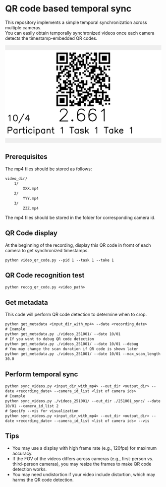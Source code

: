 # QR code based temporal sync

This repository implements a simple temporal synchronization across multiple cameras.  
You can easily obtain temporally synchronized videos once each camera detects the timestamp-embedded QR codes.

![screenshot](./assets/example.png)

## Prerequisites
The mp4 files should be stored as follows:
```
video_dir/
    1/
        XXX.mp4
    2/
        YYY.mp4
    3/
        ZZZ.mp4
```
The mp4 files should be stored in the folder for corresponding camera id.


## QR Code display
At the beginning of the recording, display this QR code in fromt of each camera to get synchronized timestamps.
```
python video_qr_code.py --pid 1 --task 1 --take 1
```

## QR Code recognition test
```
python recog_qr_code.py <video_path>
```

## Get metadata
This code will perform QR code detection to determine when to crop.
```
python get_metadata <input_dir_with_mp4> --date <recording_date>
# Example
python get_metadata.py ./videos_251001/ --date 10/01
# If you want to debug QR code detection
python get_metadata.py ./videos_251001/ --date 10/01 --debug
# You may change the scan duration if QR code is shown later
python get_metadata.py ./videos_251001/ --date 10/01 --max_scan_length 30.0
```

## Perform temporal sync
```
python sync_videos.py <input_dir_with_mp4> --out_dir <output_dir> --date <recording_date> --camera_id_list <list of camera ids>
# Example
python sync_videos.py ./videos_251001/ --out_dir ./251001_sync/ --date 10/01 --camera_id_list 2
# Specify --vis for visualization
python sync_videos.py <input_dir_with_mp4> --out_dir <output_dir> --date <recording_date> --camera_id_list <list of camera ids> --vis
```

## Tips
* You may use a display with high frame rate (e.g., 120fps) for maximum accuracy.
* If the FOV of the videos differs across cameras (e.g., first-person vs. third-person cameras), you may resize the frames to make QR code detection works.
* You may need undistortion if your video include distortion, which may harms the QR code detection.

